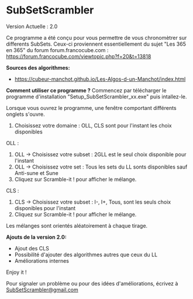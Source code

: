 # SubSetScrambler

Version Actuelle : 2.0

Ce programme a été conçu pour vous permettre de vous chronomètrer sur differents SubSets.
Ceux-ci proviennent essentiellement du sujet "Les 365 en 365" du forum forum.francocube.com : https://forum.francocube.com/viewtopic.php?f=20&t=13818

<strong>Sources des algorithmes:</strong>
- https://cubeur-manchot.github.io/Les-Algos-d-un-Manchot/index.html


<strong>Comment utiliser ce programme ?</strong>
Commencez par télécharger le programme d'installation "Setup_SubSetScrambler_xx.exe" puis intallez-le.

Lorsque vous ouvrez le programme, une fenêtre comportant différents onglets s'ouvre.
1) Choisissez votre domaine : OLL, CLS sont pour l'instant les choix disponibles

OLL :
1) OLL -> Choisissez votre subset : 2GLL est le seul choix disponible pour l'instant
2) OLL -> Choisissez votre set : Tous les sets du LL sonts disponibles sauf Anti-sune et Sune
3) Cliquez sur Scramble-it ! pour afficher le mélange.

CLS :
1) CLS ->  Choisissez votre subset : I-, I+, Tous, sont les seuls choix disponibles pour l'instant
2) Cliquez sur Scramble-it ! pour afficher le mélange.

Les mélanges sont orientés aléatoirement à chaque tirage.



<strong>Ajouts de la version 2.0:</strong>
- Ajout des CLS
- Possibilité d'ajouter des algorithmes autres que ceux du LL
- Améliorations internes

Enjoy it !


Pour signaler un problème ou pour des idées d'améliorations, écrivez à SubSetScrambler@gmail.com
